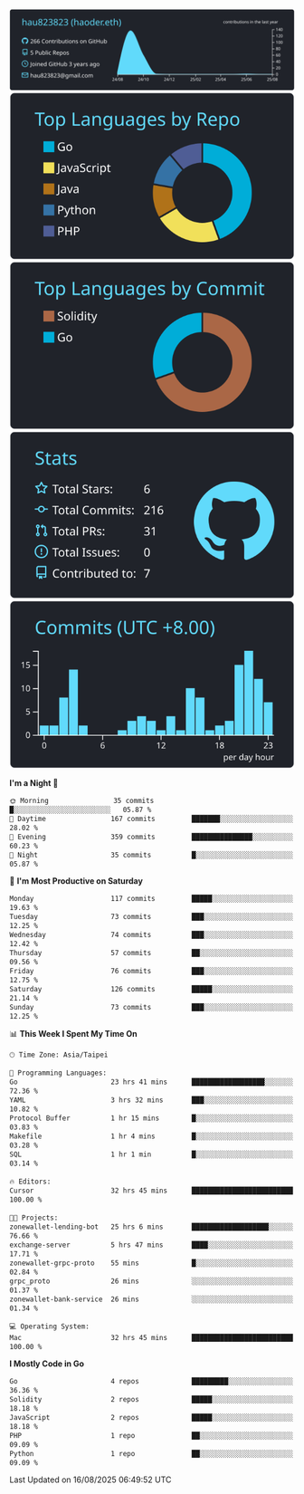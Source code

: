 [![](https://raw.githubusercontent.com/hau823823/hau823823/master/profile-summary-card-output/react/0-profile-details.svg)](https://github.com/vn7n24fzkq/github-profile-summary-cards)
[![](https://raw.githubusercontent.com/hau823823/hau823823/master/profile-summary-card-output/react/1-repos-per-language.svg)](https://github.com/vn7n24fzkq/github-profile-summary-cards) [![](https://raw.githubusercontent.com/hau823823/hau823823/master/profile-summary-card-output/react/2-most-commit-language.svg)](https://github.com/vn7n24fzkq/github-profile-summary-cards)
[![](https://raw.githubusercontent.com/hau823823/hau823823/master/profile-summary-card-output/react/3-stats.svg)](https://github.com/vn7n24fzkq/github-profile-summary-cards) [![](https://raw.githubusercontent.com/hau823823/hau823823/master/profile-summary-card-output/react/4-productive-time.svg)](https://github.com/vn7n24fzkq/github-profile-summary-cards)

<!--START_SECTION:waka-->
**I'm a Night 🦉** 

```text
🌞 Morning                35 commits          █░░░░░░░░░░░░░░░░░░░░░░░░   05.87 % 
🌆 Daytime                167 commits         ███████░░░░░░░░░░░░░░░░░░   28.02 % 
🌃 Evening                359 commits         ███████████████░░░░░░░░░░   60.23 % 
🌙 Night                  35 commits          █░░░░░░░░░░░░░░░░░░░░░░░░   05.87 % 
```
📅 **I'm Most Productive on Saturday** 

```text
Monday                   117 commits         █████░░░░░░░░░░░░░░░░░░░░   19.63 % 
Tuesday                  73 commits          ███░░░░░░░░░░░░░░░░░░░░░░   12.25 % 
Wednesday                74 commits          ███░░░░░░░░░░░░░░░░░░░░░░   12.42 % 
Thursday                 57 commits          ██░░░░░░░░░░░░░░░░░░░░░░░   09.56 % 
Friday                   76 commits          ███░░░░░░░░░░░░░░░░░░░░░░   12.75 % 
Saturday                 126 commits         █████░░░░░░░░░░░░░░░░░░░░   21.14 % 
Sunday                   73 commits          ███░░░░░░░░░░░░░░░░░░░░░░   12.25 % 
```


📊 **This Week I Spent My Time On** 

```text
🕑︎ Time Zone: Asia/Taipei

💬 Programming Languages: 
Go                       23 hrs 41 mins      ██████████████████░░░░░░░   72.36 % 
YAML                     3 hrs 32 mins       ███░░░░░░░░░░░░░░░░░░░░░░   10.82 % 
Protocol Buffer          1 hr 15 mins        █░░░░░░░░░░░░░░░░░░░░░░░░   03.83 % 
Makefile                 1 hr 4 mins         █░░░░░░░░░░░░░░░░░░░░░░░░   03.28 % 
SQL                      1 hr 1 min          █░░░░░░░░░░░░░░░░░░░░░░░░   03.14 % 

🔥 Editors: 
Cursor                   32 hrs 45 mins      █████████████████████████   100.00 % 

🐱‍💻 Projects: 
zonewallet-lending-bot   25 hrs 6 mins       ███████████████████░░░░░░   76.66 % 
exchange-server          5 hrs 47 mins       ████░░░░░░░░░░░░░░░░░░░░░   17.71 % 
zonewallet-grpc-proto    55 mins             █░░░░░░░░░░░░░░░░░░░░░░░░   02.84 % 
grpc_proto               26 mins             ░░░░░░░░░░░░░░░░░░░░░░░░░   01.37 % 
zonewallet-bank-service  26 mins             ░░░░░░░░░░░░░░░░░░░░░░░░░   01.34 % 

💻 Operating System: 
Mac                      32 hrs 45 mins      █████████████████████████   100.00 % 
```

**I Mostly Code in Go** 

```text
Go                       4 repos             █████████░░░░░░░░░░░░░░░░   36.36 % 
Solidity                 2 repos             █████░░░░░░░░░░░░░░░░░░░░   18.18 % 
JavaScript               2 repos             █████░░░░░░░░░░░░░░░░░░░░   18.18 % 
PHP                      1 repo              ██░░░░░░░░░░░░░░░░░░░░░░░   09.09 % 
Python                   1 repo              ██░░░░░░░░░░░░░░░░░░░░░░░   09.09 % 
```




 Last Updated on 16/08/2025 06:49:52 UTC
<!--END_SECTION:waka-->
